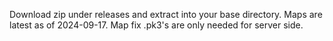 Download zip under releases and extract into your base directory. Maps are latest as of 2024-09-17. Map fix .pk3's are only needed for server side. 

